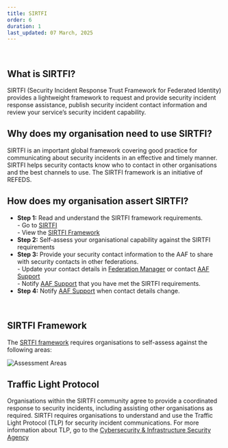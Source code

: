 ```yaml
---
title: SIRTFI
order: 6
duration: 1
last_updated: 07 March, 2025
---
```

<br>

## What is SIRTFI?
SIRTFI (Security Incident Response Trust Framework for Federated Identity) provides a lightweight framework to request and provide security incident response assistance, publish security incident contact information and review your service’s security incident capability.

## Why does my organisation need to use SIRTFI?
SIRTFI is an important global framework covering good practice for communicating about security incidents in an effective and timely manner. SIRTFI helps security contacts know who to contact in other organisations and the best channels to use.
The SIRTFI framework is an initiative of REFEDS.

## How does my organisation assert SIRTFI?

<ul class="list-group">
  <li class="list-group-item"><strong>Step 1:</strong> Read and understand the SIRTFI framework requirements. <br> - Go to <a href="https://refeds.org/sirtfi">SIRTFI</a><br>
- View the <a href="https://refeds.org/wp-content/uploads/2016/01/Sirtfi-1.0.pdf">SIRTFI Framework</a></li>
  <li class="list-group-item"><strong>Step 2:</strong> Self-assess your organisational capability against the SIRTFI requirements</li>
  <li class="list-group-item"><strong>Step 3:</strong> Provide your security contact information to the AAF to share with security contacts in other federations.<br>
- Update your contact details in <a href="https://manager.aaf.edu.au/welcome">Federation Manager</a> or contact <a href="mailto:support@aaf.edu.au">AAF Support</a>
<br>
- Notify <a href="mailto:support@aaf.edu.au">AAF Support</a> that you have met the SIRTFI requirements.</li>
  <li class="list-group-item"><strong>Step 4:</strong> Notify <a href="mailto:support@aaf.edu.au">AAF Support</a> when contact details change.</li>
</ul>
<br>

## SIRTFI Framework
The <a href="https://refeds.org/wp-content/uploads/2016/01/Sirtfi-1.0.pdfSIRTFI">SRTFI framework</a> requires organisations to self-assess against the following areas:

![Assessment Areas](/assets/images/connect-to-edugain/assessment_areas.png)

## Traffic Light Protocol
Organisations within the SIRTFI community agree to provide a coordinated response to security incidents, including assisting other organisations as required. SIRTFI requires organisations to understand and use the Traffic Light Protocol (TLP) for security incident communications. For more information about TLP, go to the <a href="https://www.cisa.gov/news-events/news/traffic-light-protocol-tlp-definitions-and-usage">Cybersecurity & Infrastructure Security Agency</a>